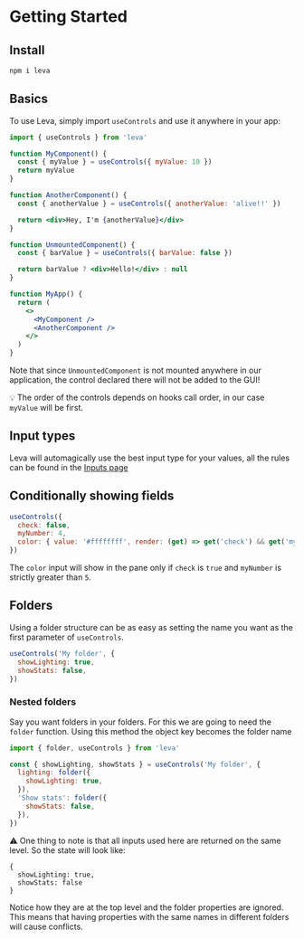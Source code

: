 # Getting Started

## Install

```bash
npm i leva
```

## Basics

To use Leva, simply import `useControls` and use it anywhere in your app:

```jsx
import { useControls } from 'leva'

function MyComponent() {
  const { myValue } = useControls({ myValue: 10 })
  return myValue
}

function AnotherComponent() {
  const { anotherValue } = useControls({ anotherValue: 'alive!!' })

  return <div>Hey, I'm {anotherValue}</div>
}

function UnmountedComponent() {
  const { barValue } = useControls({ barValue: false })

  return barValue ? <div>Hello!</div> : null
}

function MyApp() {
  return (
    <>
      <MyComponent />
      <AnotherComponent />
    </>
  )
}
```

Note that since `UnmountedComponent` is not mounted anywhere in our application, the control declared there will not be added to the GUI!

💡 The order of the controls depends on hooks call order, in our case `myValue` will be first.

## Input types

Leva will automagically use the best input type for your values, all the rules can be found in the [Inputs page](inputs.md)

## Conditionally showing fields

```jsx
useControls({
  check: false,
  myNumber: 4,
  color: { value: '#ffffffff', render: (get) => get('check') && get('myNumber') > 5 },
})
```

The `color` input will show in the pane only if `check` is `true` and `myNumber` is strictly greater than `5`.

## Folders

Using a folder structure can be as easy as setting the name you want as the first parameter of `useControls`.

```jsx
useControls('My folder', {
  showLighting: true,
  showStats: false,
})
```

### Nested folders

Say you want folders in your folders. For this we are going to need the `folder` function. Using this method the object key becomes the folder name

```jsx
import { folder, useControls } from 'leva'

const { showLighting, showStats } = useControls('My folder', {
  lighting: folder({
    showLighting: true,
  }),
  'Show stats': folder({
    showStats: false,
  }),
})
```

⚠️ One thing to note is that all inputs used here are returned on the same level. So the state will look like:

```
{
  showLighting: true,
  showStats: false
}
```

Notice how they are at the top level and the folder properties are ignored. This means that having properties with the same names in different folders will cause conflicts.
